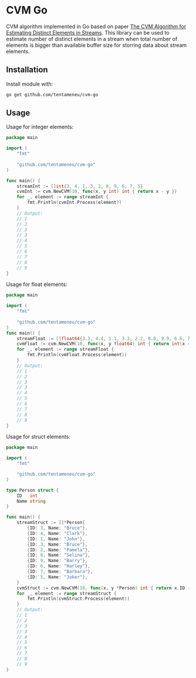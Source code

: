 # CVM Go

CVM algorithm implemented in Go based on paper [The CVM Algorithm for Estimating Distinct Elements in Streams](https://cs.stanford.edu/~knuth/papers/cvm-note.pdf).
This library can be used to estimate number of distinct elements in a stream when total number of elements is bigger than available buffer size for storring data about stream elements.

## Installation

Install module with:

```bash
go get github.com/tentameneu/cvm-go
```

## Usage

Usage for integer elements:

```go
package main

import (
    "fmt"
    
    "github.com/tentameneu/cvm-go"
)

func main() {
    streamInt := []int{3, 4, 1, 3, 2, 8, 9, 6, 7, 5}
    cvmInt := cvm.NewCVM(10, func(x, y int) int { return x - y })
    for _, element := range streamInt {
        fmt.Println(cvmInt.Process(element))
    }
    // Output:
    // 1
    // 2
    // 3
    // 3
    // 4
    // 5
    // 6
    // 7
    // 8
    // 9
}    
```

Usage for float elements:

```go
package main

import (
    "fmt"
    
    "github.com/tentameneu/cvm-go"
)
func main() {
    streamFloat := []float64{3.3, 4.4, 1.1, 3.3, 2.2, 8.8, 9.9, 6.6, 7.7, 5.5}
    cvmFloat := cvm.NewCVM(10, func(x, y float64) int { return int(x - y) })
    for _, element := range streamFloat {
        fmt.Println(cvmFloat.Process(element))
    }
    // Output:
    // 1
    // 2
    // 3
    // 3
    // 4
    // 5
    // 6
    // 7
    // 8
    // 9
}    
```

Usage for struct elements:

```go
package main

import (
    "fmt"

    "github.com/tentameneu/cvm-go"
)

type Person struct {
    ID   int
    Name string
}

func main() {
    streamStruct := []*Person{
        {ID: 3, Name: "Bruce"},
        {ID: 4, Name: "Clark"},
        {ID: 1, Name: "John"},
        {ID: 3, Name: "Bruce"},
        {ID: 2, Name: "Pamela"},
        {ID: 8, Name: "Selina"},
        {ID: 9, Name: "Barry"},
        {ID: 6, Name: "Harley"},
        {ID: 7, Name: "Barbara"},
        {ID: 5, Name: "Joker"},
    }
    cvmStruct := cvm.NewCVM(10, func(x, y *Person) int { return x.ID - y.ID })
    for _, element := range streamStruct {
        fmt.Println(cvmStruct.Process(element))
    }
    // Output:
    // 1
    // 2
    // 3
    // 3
    // 4
    // 5
    // 6
    // 7
    // 8
    // 9
}
```
